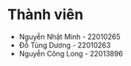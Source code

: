 # Thành viên
- Nguyễn Nhật Minh - 22010265
- Đỗ Tùng Dương - 22010263
- Nguyễn Công Long - 22013896
